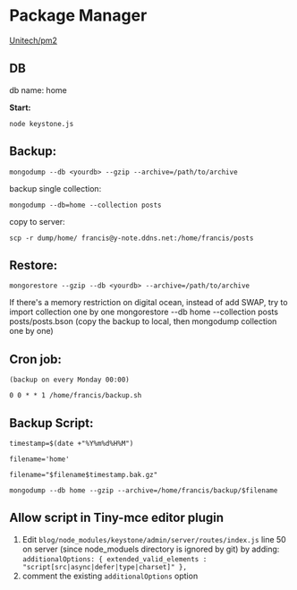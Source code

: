 # Package Manager
 [Unitech/pm2](https://github.com/Unitech/pm2)

**DB**
---
db name: home

**Start:**

```console
node keystone.js
```

**Backup:**
---
```console
mongodump --db <yourdb> --gzip --archive=/path/to/archive
```
	
backup single collection:
```console
mongodump --db=home --collection posts
```

copy to server:
```console
scp -r dump/home/ francis@y-note.ddns.net:/home/francis/posts
```

**Restore:**
---
```console
mongorestore --gzip --db <yourdb> --archive=/path/to/archive
```
		
If there's a memory restriction on digital ocean, instead of add SWAP, try to import collection one by one
mongorestore --db home --collection posts posts/posts.bson (copy the backup to local, then mongodump collection one by one)

**Cron job:**
---
```console
(backup on every Monday 00:00)

0 0 * * 1 /home/francis/backup.sh
```

**Backup Script:**
---
```console
timestamp=$(date +"%Y%m%d%H%M")

filename='home'

filename="$filename$timestamp.bak.gz"

mongodump --db home --gzip --archive=/home/francis/backup/$filename
```

**Allow script in Tiny-mce editor plugin**
---
1. Edit `blog/node_modules/keystone/admin/server/routes/index.js` line 50 on server (since node_moduels directory is ignored by git) by adding:
`additionalOptions: { extended_valid_elements : "script[src|async|defer|type|charset]" },`
2. comment the existing `additionalOptions` option

